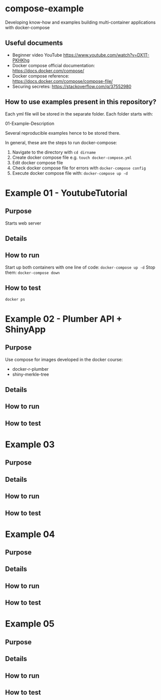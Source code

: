 # compose-example
 Developing know-how and examples building multi-container applications with docker-compose

## Useful documents

* Beginner video YouTube https://www.youtube.com/watch?v=DX1T-PKHKhg
* Docker compose official documentation: https://docs.docker.com/compose/
* Docker compose reference: https://docs.docker.com/compose/compose-file/
* Securing secretes: https://stackoverflow.com/q/37552980

## How to use examples present in this repository?

Each yml file will be stored in the separate folder. Each folder starts with:

01-Example-Description

Several reproducible examples hence to be stored there.

In general, these are the steps to run docker-compose:

1. Navigate to the directory with `cd dirname`
2. Create docker compose file e.g. `touch docker-compose.yml`
3. Edit docker compose file
4. Check docker compose file for errors with `docker-compose config`
5. Execute docker compose file with: `docker-compose up -d`

# Example 01 - YoutubeTutorial

## Purpose

Starts web server

## Details

## How to run

Start up both containers with one line of code: `docker-compose up -d`
Stop them: `docker-compose down`

## How to test

`docker ps`

# Example 02 - Plumber API + ShinyApp

## Purpose

Use compose for images developed in the docker course:

* docker-r-plumber
* shiny-merkle-tree

## Details

## How to run

## How to test

# Example 03

## Purpose

## Details

## How to run

## How to test

# Example 04

## Purpose

## Details

## How to run

## How to test


# Example 05

## Purpose

## Details

## How to run

## How to test

